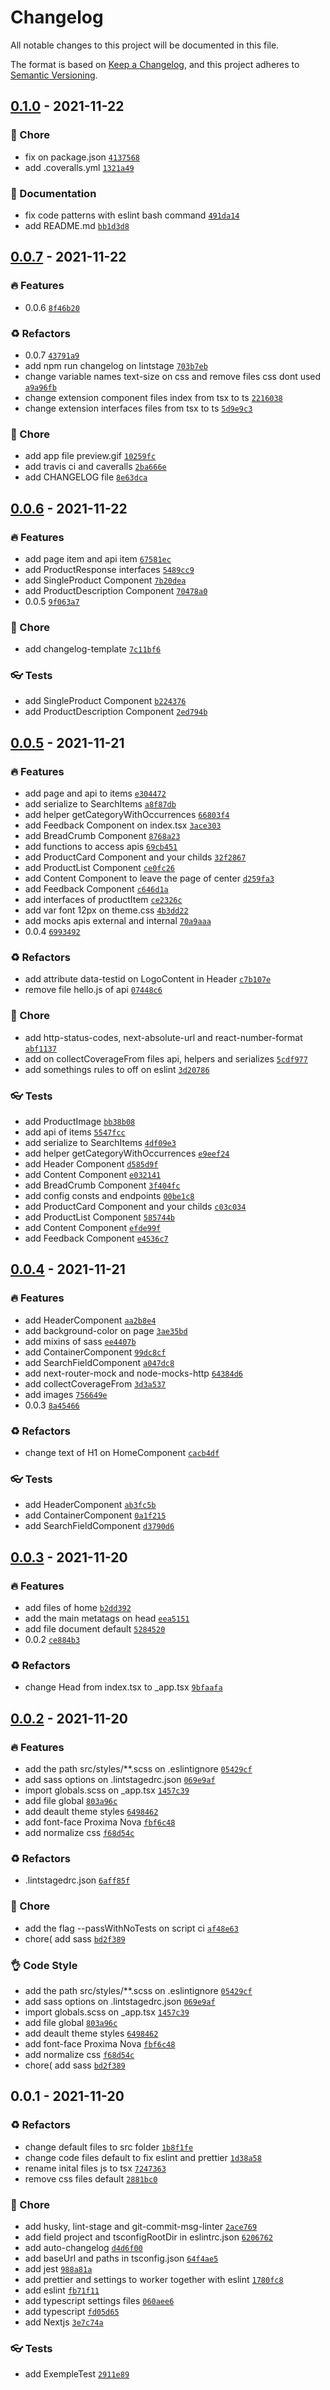 # Changelog
All notable changes to this project will be documented in this file.

The format is based on [Keep a Changelog](https://keepachangelog.com/en/1.0.0/),
and this project adheres to [Semantic Versioning](https://semver.org/spec/v2.0.0.html).

## [0.1.0](https://github.com/rafaelcr1dev/ml-front-end-challenge/compare/0.0.7...0.1.0) - 2021-11-22









### 🏡 Chore

- fix on package.json [`4137568`](https://github.com/rafaelcr1dev/ml-front-end-challenge/commit/413756806eff00080ac6917de6c73a5eebfcfc60)
-  add .coveralls.yml [`1321a49`](https://github.com/rafaelcr1dev/ml-front-end-challenge/commit/1321a49712f33048874bf915ed65d525b530a7f1)


### 📝 Documentation

-  fix code patterns with eslint bash command [`491da14`](https://github.com/rafaelcr1dev/ml-front-end-challenge/commit/491da144c8b828a79a743b61d97489254958cbfe)
-  add README.md [`bb1d3d8`](https://github.com/rafaelcr1dev/ml-front-end-challenge/commit/bb1d3d8dd9ce5c6415a890d813a5c653db5a0118)


## [0.0.7](https://github.com/rafaelcr1dev/ml-front-end-challenge/compare/0.0.6...0.0.7) - 2021-11-22




### 🔥 Features

-  0.0.6 [`8f46b20`](https://github.com/rafaelcr1dev/ml-front-end-challenge/commit/8f46b20cd17adbc8a89a5fa817e4d7d608f4dc2d)

### ♻ Refactors

-  0.0.7 [`43791a9`](https://github.com/rafaelcr1dev/ml-front-end-challenge/commit/43791a9ad90b77a555482459a220191fa0a4f9f0)
-  add npm run changelog on lintstage [`703b7eb`](https://github.com/rafaelcr1dev/ml-front-end-challenge/commit/703b7eb1483c8cdcb9105947015b6cf1e0209422)
-  change variable names text-size on css and remove files css dont used [`a9a96fb`](https://github.com/rafaelcr1dev/ml-front-end-challenge/commit/a9a96fb0207d4d8fc0902b0966b79bae0c407a87)
-  change extension component files index from tsx to ts [`2216038`](https://github.com/rafaelcr1dev/ml-front-end-challenge/commit/2216038273fccf27480aa697bd91c0c0c5f4a28d)
-  change extension interfaces files from tsx to ts [`5d9e9c3`](https://github.com/rafaelcr1dev/ml-front-end-challenge/commit/5d9e9c37220c4caf62235989f111b849497f5594)




### 🏡 Chore

-  add app file preview.gif [`10259fc`](https://github.com/rafaelcr1dev/ml-front-end-challenge/commit/10259fcaeef816bbd47be124af766d19e0ab20ed)
-  add travis ci and caveralls [`2ba666e`](https://github.com/rafaelcr1dev/ml-front-end-challenge/commit/2ba666e87f7af3fa49a5cd1c2f3e3b36a2169d43)
-  add CHANGELOG file [`8e63dca`](https://github.com/rafaelcr1dev/ml-front-end-challenge/commit/8e63dcaaae4555abbe68979998857ea2995277fc)




## [0.0.6](https://github.com/rafaelcr1dev/ml-front-end-challenge/compare/0.0.5...0.0.6) - 2021-11-22




### 🔥 Features

-  add page item and api item [`67581ec`](https://github.com/rafaelcr1dev/ml-front-end-challenge/commit/67581ecb43d077b2815ff78f5bea6a65c2bfa24b)
-  add ProductResponse interfaces [`5489cc9`](https://github.com/rafaelcr1dev/ml-front-end-challenge/commit/5489cc941c3efab4ab6317a6841ea84346204a69)
-  add SingleProduct Component [`7b20dea`](https://github.com/rafaelcr1dev/ml-front-end-challenge/commit/7b20deaf3a9b726c3f328d1f0f4e6cc09545b8e4)
-  add ProductDescription Component [`70478a0`](https://github.com/rafaelcr1dev/ml-front-end-challenge/commit/70478a088c79519d03c2d7abe92c8b53346ada39)
-  0.0.5 [`9f063a7`](https://github.com/rafaelcr1dev/ml-front-end-challenge/commit/9f063a7a6aafc32f38032f3235ad6863406420ab)





### 🏡 Chore

-  add changelog-template [`7c11bf6`](https://github.com/rafaelcr1dev/ml-front-end-challenge/commit/7c11bf6abf3ddb79ffcdebe6d492bc39c965f177)



### 👓 Tests

-  add SingleProduct Component [`b224376`](https://github.com/rafaelcr1dev/ml-front-end-challenge/commit/b2243765aa78346a8361db9bfb3e2bbe4d9d5669)
-  add ProductDescription Component [`2ed794b`](https://github.com/rafaelcr1dev/ml-front-end-challenge/commit/2ed794b62459a782f1f1039c282da9a28db2f3a2)

## [0.0.5](https://github.com/rafaelcr1dev/ml-front-end-challenge/compare/0.0.4...0.0.5) - 2021-11-21




### 🔥 Features

-  add page and api to items [`e304472`](https://github.com/rafaelcr1dev/ml-front-end-challenge/commit/e3044720c6b803c6c699641cfd26f6ce2c0f0c92)
-  add serialize to SearchItems [`a8f87db`](https://github.com/rafaelcr1dev/ml-front-end-challenge/commit/a8f87dbea18926bc82c5c1112d53b4739474456f)
-  add helper getCategoryWithOccurrences [`66803f4`](https://github.com/rafaelcr1dev/ml-front-end-challenge/commit/66803f4ae4b64c45bd9d2047314384812c3fe81b)
-  add Feedback Component on index.tsx [`3ace303`](https://github.com/rafaelcr1dev/ml-front-end-challenge/commit/3ace30330625d79e8cb1895b977c2fe5fcb229d0)
-  add BreadCrumb Component [`8768a23`](https://github.com/rafaelcr1dev/ml-front-end-challenge/commit/8768a23ba8c7af09864e0d6e348475d8d41c2181)
-  add functions to access apis [`69cb451`](https://github.com/rafaelcr1dev/ml-front-end-challenge/commit/69cb451f9e3b3d47c3cff6bc11c5b39d8a3514b8)
-  add ProductCard Component and your childs [`32f2867`](https://github.com/rafaelcr1dev/ml-front-end-challenge/commit/32f2867485540050b461fb24193a61a41b7d73d1)
-  add ProductList Component [`ce0fc26`](https://github.com/rafaelcr1dev/ml-front-end-challenge/commit/ce0fc26fc2c705ff8f32bf450ccacd9962f48d13)
-  add Content Component to leave the page of center [`d259fa3`](https://github.com/rafaelcr1dev/ml-front-end-challenge/commit/d259fa37f132249aab434a2b8d8b931688d938a0)
-  add Feedback Component [`c646d1a`](https://github.com/rafaelcr1dev/ml-front-end-challenge/commit/c646d1a46b05666e5c99f488c0e1acb8951c989a)
-  add interfaces of productItem [`ce2326c`](https://github.com/rafaelcr1dev/ml-front-end-challenge/commit/ce2326ca56dce858bc73416bb1fcd4f7bc9b92ab)
-  add var font 12px on theme.css [`4b3dd22`](https://github.com/rafaelcr1dev/ml-front-end-challenge/commit/4b3dd22591572999f28db4e2f3fd2977f0eaccdc)
-  add mocks apis external and internal [`70a9aaa`](https://github.com/rafaelcr1dev/ml-front-end-challenge/commit/70a9aaa39c0c028fd0b6c97306e3f36785e7e1bb)
-  0.0.4 [`6993492`](https://github.com/rafaelcr1dev/ml-front-end-challenge/commit/6993492e396d2959fd986523d87aa26022099d04)

### ♻ Refactors

-  add attribute data-testid on LogoContent in Header [`c7b107e`](https://github.com/rafaelcr1dev/ml-front-end-challenge/commit/c7b107e097fe31b3583a38be9029f31269f313f7)
-  remove file hello.js of api [`07448c6`](https://github.com/rafaelcr1dev/ml-front-end-challenge/commit/07448c631181ad60582b0b6679e97c54129d34c9)




### 🏡 Chore

-  add http-status-codes, next-absolute-url and react-number-format [`abf1137`](https://github.com/rafaelcr1dev/ml-front-end-challenge/commit/abf11372ef3f3c6d163fd0cdd55d4730ac19f692)
-  add on collectCoverageFrom files api, helpers and serializes [`5cdf977`](https://github.com/rafaelcr1dev/ml-front-end-challenge/commit/5cdf977f22a969916e5b9b7a20ed24268aa4f906)
-  add somethings rules to off on eslint [`3d20786`](https://github.com/rafaelcr1dev/ml-front-end-challenge/commit/3d207861c13d8d23137d94eba717edeb4ef5fcdb)



### 👓 Tests

-  add ProductImage [`bb38b08`](https://github.com/rafaelcr1dev/ml-front-end-challenge/commit/bb38b082e74fb0cad526f1477228199f9e61336e)
-  add api of items [`5547fcc`](https://github.com/rafaelcr1dev/ml-front-end-challenge/commit/5547fcc22c0e62dee69efff4e10f844e51238635)
-  add serialize to SearchItems [`4df09e3`](https://github.com/rafaelcr1dev/ml-front-end-challenge/commit/4df09e35946b3a6e883b23fd9121d40c52595bc1)
-  add helper getCategoryWithOccurrences [`e9eef24`](https://github.com/rafaelcr1dev/ml-front-end-challenge/commit/e9eef240197eac5a53e45424f512c3227f37b5d4)
-  add Header Component [`d585d9f`](https://github.com/rafaelcr1dev/ml-front-end-challenge/commit/d585d9f526c309dc305dbb653e7362c22e474aaa)
-  add Content Component [`e032141`](https://github.com/rafaelcr1dev/ml-front-end-challenge/commit/e032141aecba9b5e4b6a3ca1ef42c33668c35d57)
-  add BreadCrumb Component [`3f404fc`](https://github.com/rafaelcr1dev/ml-front-end-challenge/commit/3f404fc3a5997ab196952fb12c06d375a63d6b71)
-  add config consts and endpoints [`00be1c8`](https://github.com/rafaelcr1dev/ml-front-end-challenge/commit/00be1c80131f0913638639ea21d1ac2da6f11238)
-  add ProductCard Component and your childs [`c03c034`](https://github.com/rafaelcr1dev/ml-front-end-challenge/commit/c03c034cca8869a69e630af9b0f8e5430b511b0b)
-  add ProductList Component [`585744b`](https://github.com/rafaelcr1dev/ml-front-end-challenge/commit/585744b51c871464ecdaee07b7d234ba96d6a220)
-  add Content Component [`efde99f`](https://github.com/rafaelcr1dev/ml-front-end-challenge/commit/efde99f57b503b16d1532dc0e28bc29dd96d1233)
-  add Feedback Component [`e4536c7`](https://github.com/rafaelcr1dev/ml-front-end-challenge/commit/e4536c7d5d57bcf0627d36344eb784b7dda7f3e9)

## [0.0.4](https://github.com/rafaelcr1dev/ml-front-end-challenge/compare/0.0.3...0.0.4) - 2021-11-21




### 🔥 Features

-  add HeaderComponent [`aa2b8e4`](https://github.com/rafaelcr1dev/ml-front-end-challenge/commit/aa2b8e4932279aa0c0e85f09013fc7b74c0efd58)
-  add background-color on page [`3ae35bd`](https://github.com/rafaelcr1dev/ml-front-end-challenge/commit/3ae35bde984fcd091713c585b61c330edcdd0a45)
-  add mixins of sass [`ee4407b`](https://github.com/rafaelcr1dev/ml-front-end-challenge/commit/ee4407b9384b3c68a43d7c149ca760af280f4ed0)
-  add ContainerComponent [`99dc8cf`](https://github.com/rafaelcr1dev/ml-front-end-challenge/commit/99dc8cf188b1163cb8e241e6d5cc17acd0dc5836)
-  add SearchFieldComponent [`a047dc8`](https://github.com/rafaelcr1dev/ml-front-end-challenge/commit/a047dc8a4ecc2b72493b0367c5b7e3e15bdf05c8)
-  add next-router-mock and node-mocks-http [`64384d6`](https://github.com/rafaelcr1dev/ml-front-end-challenge/commit/64384d679ea5410f251948212e0dac7ee30bd1f1)
-  add collectCoverageFrom [`3d3a537`](https://github.com/rafaelcr1dev/ml-front-end-challenge/commit/3d3a5378b1b48aba860b3c2b6f33108a73a6c341)
-  add images [`756649e`](https://github.com/rafaelcr1dev/ml-front-end-challenge/commit/756649efa7d07d8e45735e4634d2393231fb60e4)
-  0.0.3 [`8a45466`](https://github.com/rafaelcr1dev/ml-front-end-challenge/commit/8a454666d3703eb030f161fb3078b84419e1ea0e)

### ♻ Refactors

-  change text of H1 on HomeComponent [`cacb4df`](https://github.com/rafaelcr1dev/ml-front-end-challenge/commit/cacb4df104a481f499eb92b0490df7731cc487bc)







### 👓 Tests

-  add HeaderComponent [`ab3fc5b`](https://github.com/rafaelcr1dev/ml-front-end-challenge/commit/ab3fc5bb97ebd85df4a160bdb9515f664ec2b171)
-  add ContainerComponent [`0a1f215`](https://github.com/rafaelcr1dev/ml-front-end-challenge/commit/0a1f215a86de37159b2e25c574b3376a608018ce)
-  add SearchFieldComponent [`d3790d6`](https://github.com/rafaelcr1dev/ml-front-end-challenge/commit/d3790d61a110de295816dbe5cd8cfa77f6dc3f56)

## [0.0.3](https://github.com/rafaelcr1dev/ml-front-end-challenge/compare/0.0.2...0.0.3) - 2021-11-20




### 🔥 Features

-  add files of home [`b2dd392`](https://github.com/rafaelcr1dev/ml-front-end-challenge/commit/b2dd392f003e5e9c52c9bdb71e34d84f7fbd00d1)
-  add the main metatags on head [`eea5151`](https://github.com/rafaelcr1dev/ml-front-end-challenge/commit/eea515173a3fd1099725ee81d7e67efd84a93d38)
-  add file document default [`5284520`](https://github.com/rafaelcr1dev/ml-front-end-challenge/commit/52845206ee9c07b750769e3862e9e7dd6ac6dc8b)
-  0.0.2 [`ce884b3`](https://github.com/rafaelcr1dev/ml-front-end-challenge/commit/ce884b3974a5f97e57e29b527f5ca0339e04c099)

### ♻ Refactors

-  change Head from index.tsx to _app.tsx [`9bfaafa`](https://github.com/rafaelcr1dev/ml-front-end-challenge/commit/9bfaafae394929447c7446694eacd13cc5d5d0cf)








## [0.0.2](https://github.com/rafaelcr1dev/ml-front-end-challenge/compare/0.0.1...0.0.2) - 2021-11-20




### 🔥 Features

-  add the path src/styles/**.scss on .eslintignore [`05429cf`](https://github.com/rafaelcr1dev/ml-front-end-challenge/commit/05429cf60c94375f25cd5ffc434b1833b13ca3b9)
-  add sass options on .lintstagedrc.json [`069e9af`](https://github.com/rafaelcr1dev/ml-front-end-challenge/commit/069e9afb22ee4e6fdcfd97592197687e8d2760cc)
-  import globals.scss on _app.tsx [`1457c39`](https://github.com/rafaelcr1dev/ml-front-end-challenge/commit/1457c39deb815614ac03da53719d1a47715a08db)
-  add file global [`803a96c`](https://github.com/rafaelcr1dev/ml-front-end-challenge/commit/803a96c83ea0cf1233a10cd16161a2eebe28486a)
-  add deault theme styles [`6498462`](https://github.com/rafaelcr1dev/ml-front-end-challenge/commit/64984627910d57f7cec27160aad8e792942d6027)
-  add font-face Proxima Nova [`fbf6c48`](https://github.com/rafaelcr1dev/ml-front-end-challenge/commit/fbf6c4825085f21edbaeefccc657655eaf5c6e06)
-  add normalize css [`f68d54c`](https://github.com/rafaelcr1dev/ml-front-end-challenge/commit/f68d54cb885b911388251638f9e8d5996db3ed96)

### ♻ Refactors

-  .lintstagedrc.json [`6aff85f`](https://github.com/rafaelcr1dev/ml-front-end-challenge/commit/6aff85fd5fa8d11362d3949afc6cede94db16798)




### 🏡 Chore

-  add the flag --passWithNoTests on script ci [`af48e63`](https://github.com/rafaelcr1dev/ml-front-end-challenge/commit/af48e63b5cf3726d35adef4f0c9fb7cb64b2d1a8)
- chore( add sass [`bd2f389`](https://github.com/rafaelcr1dev/ml-front-end-challenge/commit/bd2f3895644ee6c62afced2430d8652764d16c79)

### 👌 Code Style

-  add the path src/styles/**.scss on .eslintignore [`05429cf`](https://github.com/rafaelcr1dev/ml-front-end-challenge/commit/05429cf60c94375f25cd5ffc434b1833b13ca3b9)
-  add sass options on .lintstagedrc.json [`069e9af`](https://github.com/rafaelcr1dev/ml-front-end-challenge/commit/069e9afb22ee4e6fdcfd97592197687e8d2760cc)
-  import globals.scss on _app.tsx [`1457c39`](https://github.com/rafaelcr1dev/ml-front-end-challenge/commit/1457c39deb815614ac03da53719d1a47715a08db)
-  add file global [`803a96c`](https://github.com/rafaelcr1dev/ml-front-end-challenge/commit/803a96c83ea0cf1233a10cd16161a2eebe28486a)
-  add deault theme styles [`6498462`](https://github.com/rafaelcr1dev/ml-front-end-challenge/commit/64984627910d57f7cec27160aad8e792942d6027)
-  add font-face Proxima Nova [`fbf6c48`](https://github.com/rafaelcr1dev/ml-front-end-challenge/commit/fbf6c4825085f21edbaeefccc657655eaf5c6e06)
-  add normalize css [`f68d54c`](https://github.com/rafaelcr1dev/ml-front-end-challenge/commit/f68d54cb885b911388251638f9e8d5996db3ed96)
- chore( add sass [`bd2f389`](https://github.com/rafaelcr1dev/ml-front-end-challenge/commit/bd2f3895644ee6c62afced2430d8652764d16c79)



## 0.0.1 - 2021-11-20





### ♻ Refactors

-  change default files to src folder [`1b8f1fe`](https://github.com/rafaelcr1dev/ml-front-end-challenge/commit/1b8f1fe3036c2456eb969d59b4c029c7fe118382)
-  change code files default to fix eslint and prettier [`1d38a58`](https://github.com/rafaelcr1dev/ml-front-end-challenge/commit/1d38a58a78591f086b2ba7bdcd40207acd5ae958)
-  rename inital files js to tsx [`7247363`](https://github.com/rafaelcr1dev/ml-front-end-challenge/commit/7247363787bd0d68c3e0aee5b85bd5d014a3f777)
-  remove css files default [`2881bc0`](https://github.com/rafaelcr1dev/ml-front-end-challenge/commit/2881bc05b8512de031f97754350c5bc58a051ec7)




### 🏡 Chore

-  add husky, lint-stage and git-commit-msg-linter [`2ace769`](https://github.com/rafaelcr1dev/ml-front-end-challenge/commit/2ace76958d108d356e0d2b51ccd59b4e39e5223c)
-  add field project and tsconfigRootDir in eslintrc.json [`6206762`](https://github.com/rafaelcr1dev/ml-front-end-challenge/commit/62067621ae345478057f97049f063b713a0ef235)
-  add auto-changelog [`d4d6f00`](https://github.com/rafaelcr1dev/ml-front-end-challenge/commit/d4d6f000beed45d8a79e4884f0a3ea4adceb3059)
-  add baseUrl and paths in tsconfig.json [`64f4ae5`](https://github.com/rafaelcr1dev/ml-front-end-challenge/commit/64f4ae58d5a5e4350c1d6684216715a06031df3e)
-  add jest [`988a81a`](https://github.com/rafaelcr1dev/ml-front-end-challenge/commit/988a81a44537411c30dcd9b69db5ae9d7260a497)
-  add prettier and settings to worker together with eslint [`1780fc8`](https://github.com/rafaelcr1dev/ml-front-end-challenge/commit/1780fc8958bec123ecf6e0621acf4abe6cf0a9b4)
-  add eslint [`fb71f11`](https://github.com/rafaelcr1dev/ml-front-end-challenge/commit/fb71f1192f6ada6aa1aa441be2de83f19c48d454)
-  add typescript settings files [`060aee6`](https://github.com/rafaelcr1dev/ml-front-end-challenge/commit/060aee69f91448f5d132826fa9d6585c3bf46e90)
-  add typescript [`fd05d65`](https://github.com/rafaelcr1dev/ml-front-end-challenge/commit/fd05d657904fe567edcbc7be0ef3068ca031ab4c)
-  add Nextjs [`3e7c74a`](https://github.com/rafaelcr1dev/ml-front-end-challenge/commit/3e7c74afdc7f490d77b3db28fe66589bfcb75710)



### 👓 Tests

-  add ExempleTest [`2911e89`](https://github.com/rafaelcr1dev/ml-front-end-challenge/commit/2911e89e744d3428f9298e9193a12888eb27d64b)

